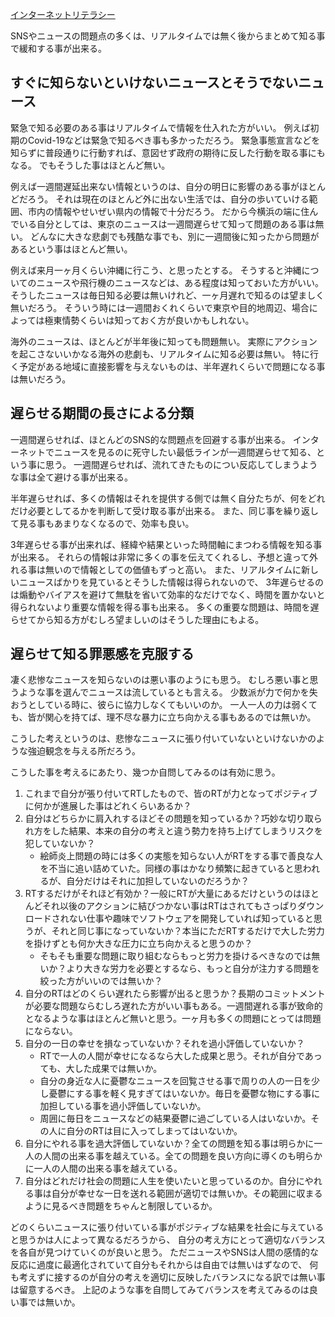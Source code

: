 [インターネットリテラシー](インターネットリテラシー.md)

SNSやニュースの問題点の多くは、リアルタイムでは無く後からまとめて知る事で緩和する事が出来る。

## すぐに知らないといけないニュースとそうでないニュース

緊急で知る必要のある事はリアルタイムで情報を仕入れた方がいい。
例えば初期のCovid-19などは緊急で知るべき事も多かっただろう。
緊急事態宣言などを知らずに普段通りに行動すれば、意図せず政府の期待に反した行動を取る事にもなる。
でもそうした事はほとんど無い。

例えば一週間遅延出来ない情報というのは、自分の明日に影響のある事がほとんどだろう。
それは現在のほとんど外に出ない生活では、自分の歩いていける範囲、市内の情報やせいぜい県内の情報で十分だろう。
だから今横浜の端に住んでいる自分としては、東京のニュースは一週間遅らせて知って問題のある事は無い。
どんなに大きな悲劇でも残酷な事でも、別に一週間後に知ったから問題があるという事はほとんど無い。

例えば来月一ヶ月くらい沖縄に行こう、と思ったとする。
そうすると沖縄についてのニュースや飛行機のニュースなどは、ある程度は知っておいた方がいい。
そうしたニュースは毎日知る必要は無いけれど、一ヶ月遅れで知るのは望ましく無いだろう。
そういう時には一週間おくれくらいで東京や目的地周辺、場合によっては極東情勢くらいは知っておく方が良いかもしれない。

海外のニュースは、ほとんどが半年後に知っても問題無い。
実際にアクションを起こさないいかなる海外の悲劇も、リアルタイムに知る必要は無い。
特に行く予定がある地域に直接影響を与えないものは、半年遅れくらいで問題になる事は無いだろう。

## 遅らせる期間の長さによる分類

一週間遅らせれば、ほとんどのSNS的な問題点を回避する事が出来る。
インターネットでニュースを見るのに死守したい最低ラインが一週間遅らせて知る、という事に思う。
一週間遅らせれば、流れてきたものについ反応してしまうような事は全て避ける事が出来る。

半年遅らせれば、多くの情報はそれを提供する側では無く自分たちが、何をどれだけ必要としてるかを判断して受け取る事が出来る。
また、同じ事を繰り返して見る事もあまりなくなるので、効率も良い。

3年遅らせる事が出来れば、経緯や結果といった時間軸にまつわる情報を知る事が出来る。
それらの情報は非常に多くの事を伝えてくれるし、予想と違って外れる事は無いので情報としての価値もずっと高い。
また、リアルタイムに新しいニュースばかりを見ているとそうした情報は得られないので、
3年遅らせるのは煽動やバイアスを避けて無駄を省いて効率的なだけでなく、時間を置かないと得られないより重要な情報を得る事も出来る。
多くの重要な問題は、時間を遅らせてから知る方がむしろ望ましいのはそうした理由にもよる。

## 遅らせて知る罪悪感を克服する

凄く悲惨なニュースを知らないのは悪い事のようにも思う。
むしろ悪い事と思うような事を選んでニュースは流しているとも言える。
少数派が力で何かを失おうとしている時に、彼らに協力しなくてもいいのか。
一人一人の力は弱くても、皆が関心を持てば、理不尽な暴力に立ち向かえる事もあるのでは無いか。

こうした考えというのは、悲惨なニュースに張り付いていないといけないかのような強迫観念を与える所だろう。

こうした事を考えるにあたり、幾つか自問してみるのは有効に思う。

1. これまで自分が張り付いてRTしたもので、皆のRTが力となってポジティブに何かが進展した事はどれくらいあるか？
2. 自分はどちらかに肩入れするほどその問題を知っているか？巧妙な切り取られ方をした結果、本来の自分の考えと違う勢力を持ち上げてしまうリスクを犯していないか？
   - 絵師炎上問題の時には多くの実態を知らない人がRTをする事で善良な人を不当に追い詰めていた。同様の事はかなり頻繁に起きていると思われるが、自分だけはそれに加担していないのだろうか？
3. RTするだけがそれほど有効か？一般にRTが大量にあるだけというのはほとんどそれ以後のアクションに結びつかない事はRTはされてもさっぱりダウンロードされない仕事や趣味でソフトウェアを開発していれば知っていると思うが、それと同じ事になっていないか？本当にただRTするだけで大した労力を掛けずとも何か大きな圧力に立ち向かえると思うのか？
    - そもそも重要な問題に取り組むならもっと労力を掛けるべきなのでは無いか？より大きな労力を必要とするなら、もっと自分が注力する問題を絞った方がいいのでは無いか？
4. 自分のRTはどのくらい遅れたら影響が出ると思うか？長期のコミットメントが必要な問題ならむしろ遅れた方がいい事もある。一週間遅れる事が致命的となるような事はほとんど無いと思う。一ヶ月も多くの問題にとっては問題にならない。
5. 自分の一日の幸せを損なっていないか？それを過小評価していないか？
   - RTで一人の人間が幸せになるなら大した成果と思う。それが自分であっても、大した成果では無いか。
   - 自分の身近な人に憂鬱なニュースを回覧させる事で周りの人の一日を少し憂鬱にする事を軽く見すぎてはいないか。毎日を憂鬱な物にする事に加担している事を過小評価していないか。
   - 周囲に毎日をニュースなどの結果憂鬱に過ごしている人はいないか。その人に自分のRTは目に入ってしまってはいないか。
6. 自分にやれる事を過大評価していないか？全ての問題を知る事は明らかに一人の人間の出来る事を越えている。全ての問題を良い方向に導くのも明らかに一人の人間の出来る事を越えている。
7. 自分はどれだけ社会の問題に人生を使いたいと思っているのか。自分にやれる事は自分が幸せな一日を送れる範囲が適切では無いか。その範囲に収まるように見るべき問題をちゃんと制限しているか。

どのくらいニュースに張り付いている事がポジティブな結果を社会に与えていると思うかは人によって異なるだろうから、
自分の考え方にとって適切なバランスを各自が見つけていくのが良いと思う。
ただニュースやSNSは人間の感情的な反応に過度に最適化されていて自分もそれからは自由では無いはずなので、
何も考えずに接するのが自分の考えを適切に反映したバランスになる訳では無い事は留意するべき。
上記のような事を自問してみてバランスを考えてみるのは良い事では無いか。
